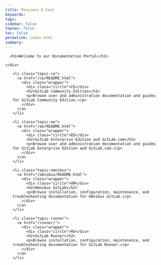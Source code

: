 ```yaml
---
title: Pensions E-tool
keywords: 
tags: 
sidebar: false
topnav: false
toc: false
permalink: index.html
summary: 
---
```

<body class="landing">
    <div class="landing-header">
     
      <h1>Welcome to our Documentation Portal</h1>
     
    </div>
    
<ul class="topics">
  
    <li class="topic-ce">
      <a href="/ce/README.html">
        <div class="wrapper">
          <div class="circle">CE</div>
          <h2>GitLab Community Edition</h2>
          <p>Browse user and administration documentation and guides for GitLab Community Edition.</p>
        </div>
      </a>
    </li>
  
    <li class="topic-ee">
      <a href="/ee/README.html">
        <div class="wrapper">
          <div class="circle">EE</div>
          <h2>GitLab Enterprise Edition and GitLab.com</h2>
          <p>Browse user and administration documentation and guides for GitLab Enterprise Edition and GitLab.com.</p>
        </div>
      </a>
    </li>
  
    <li class="topic-omnibus">
      <a href="/omnibus/README.html">
        <div class="wrapper">
          <div class="circle">OM</div>
          <h2>Omnibus GitLab</h2>
          <p>Browse installation, configuration, maintenance, and troubleshooting documentation for Omnibus GitLab.</p>
        </div>
      </a>
    </li>
  
    <li class="topic-runner">
      <a href="/runner/">
        <div class="wrapper">
          <div class="circle">RU</div>
          <h2>GitLab Runner</h2>
          <p>Browse installation, configuration, maintenance, and troubleshooting documentation for GitLab Runner.</p>
        </div>
      </a>
    </li>
  
</ul>

  

  





